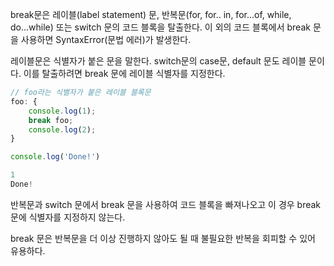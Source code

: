 break문은 레이블(label statement) 문, 반복문(for, for.. in, for...of, while, do...while) 또는 switch 문의 코드 블록을 탈출한다. 이 외의 코드 블록에서 break 문을 사용하면 SyntaxError(문법 에러)가 발생한다.

레이블문은 식별자가 붙은 문을 말한다. switch문의 case문, default 문도 레이블 문이다. 이를 탈출하려면 break 문에 레이블 식별자를 지정한다.

```jsx
// foo라는 식별자가 붙은 레이블 블록문
foo: {
	console.log(1);
	break foo;
	console.log(2);
}

console.log('Done!')

1
Done!
```

반복문과 switch 문에서 break 문을 사용하여 코드 블록을 빠져나오고 이 경우 break문에 식별자를 지정하지 않는다.

break 문은 반복문을 더 이상 진행하지 않아도 될 때 불필요한 반복을 회피할 수 있어 유용하다.
